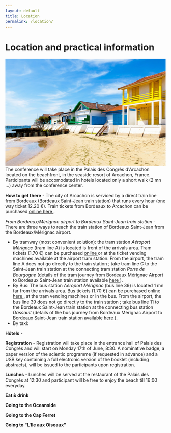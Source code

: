 ```yaml
---
layout: default
title: Location
permalink: /location/
---
```


# Location and practical information
![Arcachon](/assets/img/arcachon.jpg)
The conference will take place in the Palais des Congrès d'Arcachon located on
the beachfront, in the seaside resort of Arcachon, France. Participants will be accomodated in hotels located only
a short walk (2 mn ...) away from the conference center.

**How to get there** - The city of Arcachon is serviced by a direct train line from Bordeaux (Bordeaux Saint-Jean train station)
that runs every hour (one way ticket 12.20 €). Train tickets from Bordeaux to Arcachon can be purchased <a href="https://www.ter.sncf.com/nouvelle-aquitaine/trajet-bordeaux-arcachon"> online here </a>.

*From Bordeaux/Mérignac airport to Bordeaux Saint-Jean train station* - There are three ways to reach the train station of Bordeaux Saint-Jean from the Bordeaux/Mérignac airport.
- By tramway (most convenient solution): the tram station *Aéroport Mérignac* (tram line A) is located is front of the arrivals area. Tram tickets (1.70 €) can be purchased <a href="https://boutique.infotbm.com/products/1"> online </a> or at the ticket vending machines available at the airport tram station. From the airport, the tram line A does not go directly to the train station ; take tram line C to the Saint-Jean train station at the connecting tram station *Porte de Bourgogne* (details of the tram journey from Bordeaux Mérignac Airport to Bordeaux Saint-Jean train station available <a href="https://www.infotbm.com/fr/itineraires/resultat/route-0?from_type=stop_area&from=stop_area%3ATBT%3ASA%3ATAEROPO&to_type=stop_area&to=stop_area%3ATBT%3ASA%3ATSJEAN&departure=true&date=20230530T104905&transports=commercial_mode%3ATramway%2Ccommercial_mode%3ABus%2Ccommercial_mode%3AFerry&wheelchair=false"> here </a>).
- By Bus: The bus station *Aéroport Mérignac* (bus line 39) is located 1 mn far from the arrivals area. Bus tickets (1.70 €) can be purchased online <a href="https://boutique.infotbm.com/products/1"> here </a>, at the tram vending machines or in the bus.  From the airport, the bus line 39 does not go directly to the train station ; take bus line 11 to the Bordeaux Saint-Jean train station at the connecting bus station *Dassault* (details of the bus journey from Bordeaux Mérignac Airport to Bordeaux Saint-Jean train station available <a href="https://www.infotbm.com/fr/itineraires/resultat/route-2?from_type=stop_area&from=stop_area%3ATBT%3ASA%3ATAEROPO&to_type=stop_area&to=stop_area%3ATBT%3ASA%3ATSJEAN&departure=true&date=20230530T110350&transports=commercial_mode%3ABus&wheelchair=false"> here </a>).
- By taxi:

**Hôtels** - 

**Registration** - Registration will take place in the entrance hall of Palais des Congrès and will start
on Monday 17th of June, 8:30. A nominative badge, a paper version of the scientic programme
(if requested in advance) and a USB key containing a full electronic version of the booklet (including abstracts), will
be issued to the participants upon registration.

**Lunches** - Lunches will be served at the restaurant of the Palais des Congrès at 12:30 and participant
will be free to enjoy the beach till 16:00 everyday.

**Eat & drink** 

**Going to the Oceanside**

**Going to the Cap Ferret**

**Going to "L'Ile aux Oiseaux"**



